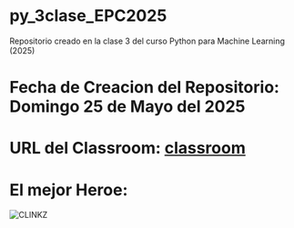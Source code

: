 # py_3clase_EPC2025
Repositorio creado en la clase 3 del curso Python para Machine Learning (2025)

# Fecha de Creacion del Repositorio: Domingo 25 de Mayo del 2025

# URL del Classroom: [classroom](https://classroom.google.com/c/NzgzOTI5MjcyNTE1)

# El mejor Heroe:
![CLINKZ](https://th.bing.com/th/id/OIP.0_Bb8X1agMbJIkkU7QKOIgHaEK?rs=1&pid=ImgDetMain)

